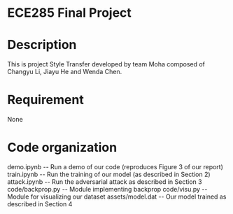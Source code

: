 # ECE285 Final Project 
# Description
This is project Style Transfer developed by team Moha composed of Changyu Li, Jiayu He and Wenda Chen.

# Requirement
None

Code organization
=================
demo.ipynb -- Run a demo of our code (reproduces Figure 3 of our report)
train.ipynb -- Run the training of our model (as described in Section 2)
attack.ipynb -- Run the adversarial attack as described in Section 3
code/backprop.py -- Module implementing backprop
code/visu.py -- Module for visualizing our dataset
assets/model.dat -- Our model trained as described in Section 4
